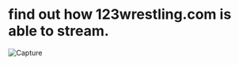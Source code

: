 # find out how 123wrestling.com is able to stream.

![Capture](https://github.com/user-attachments/assets/53761b2d-67d6-4b72-8b0b-918b65300b0a)
